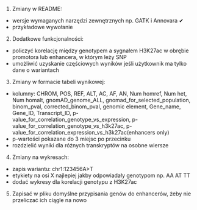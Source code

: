 1. Zmiany w README:
- wersje wymaganych narzędzi zewnętrznych np. GATK i Annovara  ✔
- przykładowe wywołanie
2. Dodatkowe funkcjonalności:
- policzyć korelację między genotypem a sygnałem H3K27ac w obrębie promotora lub enhancera, w którym leży SNP
- umożliwić uzyskanie częściowych wyników jeśli użytkownik ma tylko dane o wariantach
3. Zmiany w formacie tabeli wynikowej:
- kolumny:
CHROM, POS, REF, ALT, AC, AF, AN, Num homref, Num het, Num homalt, gnomAD_genome_ALL, gnomad_for_selected_population, binom_pval, corrected_binom_pval, genomic element, Gene_name, Gene_ID, Transcript_ID, p-value_for_correlation_genotype_vs_expression, p-value_for_correlation_genotype_vs_h3k27ac, p-value_for_correlation_expression_vs_h3k27ac(enhancers only)
- p-wartości pokazane do 3 miejsc po przecinku
- rozdzielić wyniki dla różnych transkryptów na osobne wiersze
4. Zmiany na wykresach:
- zapis wariantu: chr1:123456A>T
- etykiety na osi X najlepiej jakby odpowiadały genotypom np. AA AT TT
- dodać wykresy dla korelacji genotypu z H3K27ac
5. Zapisać w pliku domyślne przypisania genów do enhancerów, żeby nie przeliczać ich ciągle na nowo
